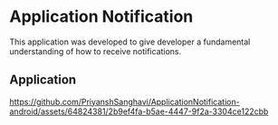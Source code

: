 # Application Notification
This application was developed to give developer a fundamental understanding of how to receive notifications.

## Application


https://github.com/PriyanshSanghavi/ApplicationNotification-android/assets/64824381/2b9ef4fa-b5ae-4447-9f2a-3304ce122cbb


